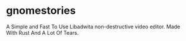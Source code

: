 # gnomestories

A Simple and Fast To Use Libadwita non-destructive video editor.
Made With Rust And A Lot Of Tears.
